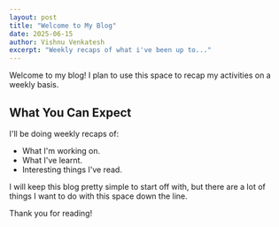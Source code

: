 ```yaml
---
layout: post
title: "Welcome to My Blog"
date: 2025-06-15
author: Vishnu Venkatesh
excerpt: "Weekly recaps of what i've been up to..."
---
```


Welcome to my blog! I plan to use this space to recap my activities on a weekly basis.

## What You Can Expect

I'll be doing weekly recaps of:

- What I'm working on.
- What I've learnt.
- Interesting things I've read.

I will keep this blog pretty simple to start off with, but there are a lot of things I want to do with this space down the line.

Thank you for reading!